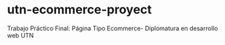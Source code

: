 # utn-ecommerce-proyect
 Trabajo Práctico Final: Página Tipo Ecommerce- Diplomatura en desarrollo web UTN
